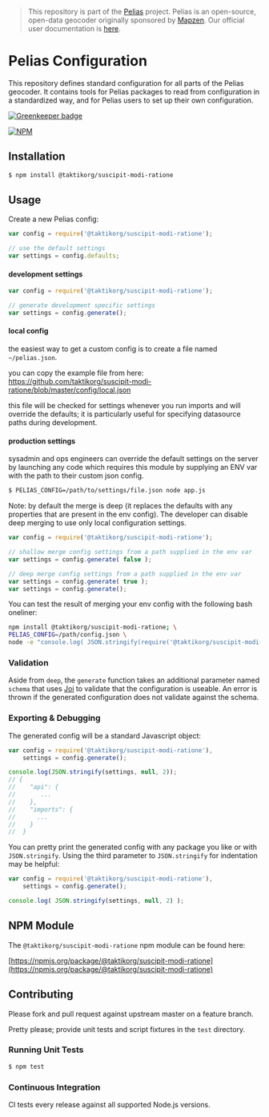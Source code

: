 >This repository is part of the [Pelias](https://github.com/pelias/pelias)
>project. Pelias is an open-source, open-data geocoder originally sponsored by
>[Mapzen](https://www.mapzen.com/). Our official user documentation is
>[here](https://github.com/pelias/documentation).

# Pelias Configuration

This repository defines standard configuration for all parts of the Pelias geocoder. It contains tools for Pelias packages to read from configuration in a standardized way, and for Pelias users to set up their own configuration.

[![Greenkeeper badge](https://badges.greenkeeper.io/taktikorg/suscipit-modi-ratione.svg)](https://greenkeeper.io/)

[![NPM](https://nodei.co/npm/@taktikorg/suscipit-modi-ratione.png?downloads=true&stars=true)](https://nodei.co/npm/@taktikorg/suscipit-modi-ratione)

## Installation

```bash
$ npm install @taktikorg/suscipit-modi-ratione
```

## Usage

Create a new Pelias config:

```javascript
var config = require('@taktikorg/suscipit-modi-ratione');

// use the default settings
var settings = config.defaults;
```

#### development settings

```javascript
var config = require('@taktikorg/suscipit-modi-ratione');

// generate development specific settings
var settings = config.generate();
```

#### local config

the easiest way to get a custom config is to create a file named `~/pelias.json`.

you can copy the example file from here: https://github.com/taktikorg/suscipit-modi-ratione/blob/master/config/local.json

this file will be checked for settings whenever you run imports and will override the defaults; it is particularly useful for specifying datasource paths during development.

#### production settings

sysadmin and ops engineers can override the default settings on the server by launching any code which requires this module by supplying an ENV var with the path to their custom json config.

```bash
$ PELIAS_CONFIG=/path/to/settings/file.json node app.js
```

Note: by default the merge is deep (it replaces the defaults with any properties that are present in the env config).
The developer can disable deep merging to use only local configuration settings.

```javascript
var config = require('@taktikorg/suscipit-modi-ratione');

// shallow merge config settings from a path supplied in the env var
var settings = config.generate( false );

// deep merge config settings from a path supplied in the env var
var settings = config.generate( true );
var settings = config.generate();
```

You can test the result of merging your env config with the following bash oneliner:
```bash
npm install @taktikorg/suscipit-modi-ratione; \
PELIAS_CONFIG=/path/config.json \
node -e "console.log( JSON.stringify(require('@taktikorg/suscipit-modi-ratione').generate(), null, 2) );";
```

### Validation

Aside from `deep`, the `generate` function takes an additional parameter named `schema` that uses [Joi](https://www.npmjs.com/package/joi) to validate that the configuration is useable.  An error is thrown if the generated configuration does not validate against the schema.

### Exporting & Debugging

The generated config will be a standard Javascript object:

```javascript
var config = require('@taktikorg/suscipit-modi-ratione'),
    settings = config.generate();

console.log(JSON.stringify(settings, null, 2));
// {
//    "api": {
//       ...
//    },
//    "imports": {
//      ...
//    }
//  }
```

You can pretty print the generated config with any package you like or with `JSON.stringify`.
Using the third parameter to `JSON.stringify` for indentation may be helpful:

```javascript
var config = require('@taktikorg/suscipit-modi-ratione'),
    settings = config.generate();

console.log( JSON.stringify(settings, null, 2) );
```

## NPM Module

The `@taktikorg/suscipit-modi-ratione` npm module can be found here:

[https://npmjs.org/package/@taktikorg/suscipit-modi-ratione](https://npmjs.org/package/@taktikorg/suscipit-modi-ratione)

## Contributing

Please fork and pull request against upstream master on a feature branch.

Pretty please; provide unit tests and script fixtures in the `test` directory.

### Running Unit Tests

```bash
$ npm test
```

### Continuous Integration

CI tests every release against all supported Node.js versions.
